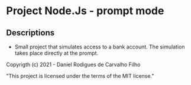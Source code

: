 # Project Node.Js - prompt mode

## Descriptions

- Small project that simulates access to a bank account. The simulation takes place directly at the prompt.

Copyrigth (c) 2021 - Daniel Rodigues de Carvalho Filho

"This project is licensed under the terms of the MIT license."

